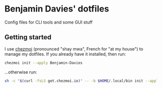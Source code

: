 # Benjamin Davies' dotfiles

Config files for CLI tools and some GUI stuff

## Getting started

I use [chezmoi](https://www.chezmoi.io/) (pronounced "shay mwa", French for "at my house") to manage my dotfiles. If you already have it installed, then run:

```sh
chezmoi init --apply Benjamin-Davies
```

...otherwise run:

```sh
sh -c "$(curl -fsLS get.chezmoi.io)" -- -b $HOME/.local/bin init --apply Benjamin-Davies
```
